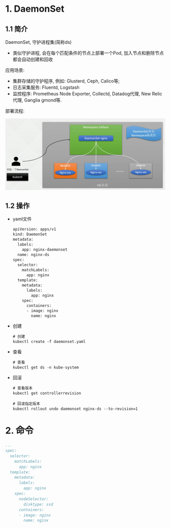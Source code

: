 # 1. DaemonSet

## 1.1 简介

DaemonSet, 守护进程集(简称ds)

* 类似守护进程, 会在每个匹配条件的节点上部署一个Pod, 加入节点和删除节点都会自动创建和回收

应用场景:

* 集群存储的守护程序, 例如: Glusterd, Ceph, Calico等;
* 日志采集服务: Fluentd, Logstash
* 监控程序: Prometheus Node Exporter, Collectd, Datadog代理, New Relic代理, Ganglia gmond等.

部署流程:

![image-20221214170259821](.image/04-DaemonSet/image-20221214170259821.png)

## 1.2 操作

* yaml文件

  ```shell
  apiVersion: apps/v1
  kind: DaemonSet
  metadata:
    labels:
      app: nginx-daemonset
    name: nginx-ds
  spec:
    selector:
      matchLabels:
        app: nginx
    template:
      metadata:
        labels:
          app: nginx
      spec:
        containers:
        - image: nginx
          name: nginx
  ```

* 创建

  ```shell
  # 创建
  kubectl create -f daemonset.yaml
  ```

* 查看

  ```shell
  # 查看
  kubectl get ds -n kube-system
  ```

* 回滚

  ```shell
  # 查看版本
  kubectl get controllerrevision
  
  # 回滚指定版本
  kubectl rollout undo daemonset nginx-ds --to-revision=1
  ```

  

# 2. 命令

```yaml
...
spec:
  selector:
    matchLabels:
      app: nginx
  template:
    metadata:
      labels:
        app: nginx
    spec:
      nodeSelector:
        disktype: ssd
      containers:
      - image: nginx
        name: nginx
```